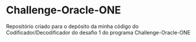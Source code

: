 # Challenge-Oracle-ONE
Repositório criado para o depósito da minha código do Codificador/Decodificador do desafio 1 do programa Challenge-Oracle-ONE
